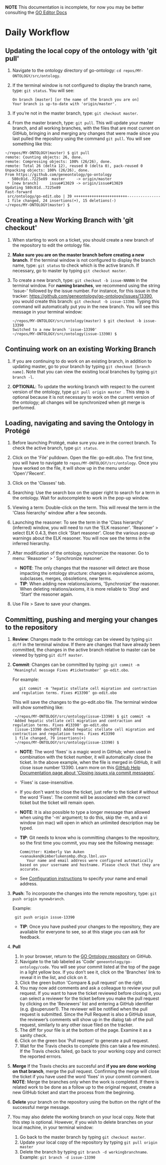 **NOTE** This documentation is incomplete, for now you may be better consulting the [GO Editor Docs](http://wiki.geneontology.org/index.php/Ontology_Editing_Guide)

# Daily Workflow

## Updating the local copy of the ontology with 'git pull'

1. Navigate to the ontology directory of go-ontology:  ```cd repos/MY-ONTOLOGY/src/ontology```.

2. If the terminal window is not configured to display the branch name, type: ```git status```. You will see: 
    
       On branch [master] [or the name of the branch you are on]
       Your branch is up-to-date with 'origin/master'.

3. If you’re not in the master branch, type: ```git checkout master```.

4. From the master branch, type: ```git pull```. This will update your master branch, and all working branches, with the files that are most current on GitHub, bringing in and merging any changes that were made since you last pulled the repository using the command ```git pull```. You will see something like this:

```
~/repos/MY-ONTOLOGY(master) $ git pull
remote: Counting objects: 26, done.
remote: Compressing objects: 100% (26/26), done.
remote: Total 26 (delta 12), reused 0 (delta 0), pack-reused 0
Unpacking objects: 100% (26/26), done.
From https://github.com/geneontology/go-ontology
   580c01d..7225e89  master 	-> origin/master
 * [new branch]  	issue#13029 -> origin/issue#13029
Updating 580c01d..7225e89
Fast-forward
 src/ontology/go-edit.obo | 39 ++++++++++++++++++++++++---------------
 1 file changed, 24 insertions(+), 15 deletions(-)
~/repos/MY-ONTOLOGY(master) $
```

## Creating a New Working Branch with 'git checkout'

1. When starting to work on a ticket, you should create a new branch of the repository to edit the ontology file.

2. **Make sure you are on the master branch before creating a new branch**. If the terminal window is not configured to display the branch name, type: ```git status``` to check which is the active branch. If necessary, go to master by typing ```git checkout master```.  

3. To create a new branch, type:  ```git checkout -b issue-NNNNN``` in the terminal window. For **naming branches**, we recommend using the string 'issue-' followed by the issue number. For instance, for this issue in the tracker: https://github.com/geneontology/go-ontology/issues/13390, you would create this branch: ```git checkout -b issue-13390```. Typing this command will automatically put you in the new branch. You will see this message in your terminal window: 

      ```
      ~/repos/MY-ONTOLOGY/src/ontology(master) $ git checkout -b issue-13390
      Switched to a new branch 'issue-13390'
      ~/repos/MY-ONTOLOGY/src/ontology(issue-13390) $
      ```


## Continuing work on an existing Working Branch 
1. If you are continuing to do work on an existing branch, in addition to updating master, go to your branch by typing ```git checkout [branch name]```. Note that you can view the existing local branches by typing ```git branch -l```.

2. **OPTIONAL**: To update the working branch with respect to the current version of the ontology, type ```git pull origin master ```.
This step is optional because it is not necessary to work on the current version of the ontology; all changes will be synchronized when git merge is performed.

## Loading, navigating and saving the Ontology in Protégé 

1. Before launching Protégé, make sure you are in the correct branch. To check the active branch, type ```git status```.  

2. Click on the 'File' pulldown. Open the file: go-edit.obo. The first time, you will have to navigate to ```repos/MY-ONTOLOGY/src/ontology```. Once you have worked on the file, it will show up in the menu under 'Open'/'Recent'.

3. Click on the 'Classes' tab.

4. Searching: Use the search box on the upper right to search for a term in the ontology. Wait for autocomplete to work in the pop-up window.

5. Viewing a term: Double-click on the term. This will reveal the term in the 'Class hierarchy' window after a few seconds.

6. Launching the reasoner: To see the term in the 'Class hierarchy' (inferred) window, you will need to run the 'ELK reasoner'. 'Reasoner' > select ELK 0.4.3, then click 'Start reasoner'. Close the various pop-up warnings about the ELK reasoner. You will now see the terms in the inferred hierarchy.

7. After modification of the ontology, synchronize the reasoner. Go to menu: 'Reasoner' > ' Synchronize reasoner'. 
   - **NOTE**: The only changes that the reasoner will detect are those impacting the ontology structure: changes in equivalence axioms, subclasses, merges, obsoletions, new terms. 
   - **TIP**: When adding new relations/axioms, 'Synchronize' the reasoner. When deleting relations/axioms, it is more reliable to 'Stop' and 'Start' the reasoner again. 

8. Use File > Save to save your changes. 

<a name="commmit"></a>
## Committing, pushing and merging your changes to the repository
 
1. **Review**: Changes made to the ontology can be viewed by typing ```git diff``` in the terminal window. If there are changes that have already been committed, the changes in the active branch relative to master can be viewed by typing  ```git diff master```. 

2. **Commit**: Changes can be committed by typing: ```git commit -m ‘Meaningful message Fixes #ticketnumber’ go-edit.obo```. 

      For example: 
      
          git commit -m ‘hepatic stellate cell migration and contraction and regulation terms. Fixes #13390’ go-edit.obo 
	
	This will save the changes to the go-edit.obo file. The terminal window will show something like: 

        ~/repos/MY-ONTOLOGY/src/ontology(issue-13390) $ git commit -m 'Added hepatic stellate cell migration and contraction and regulation terms. Fixes #13390' go-edit.obo
        [issue-13390 dec9df0] Added hepatic stellate cell migration and contraction and regulation terms. Fixes #13390
        1 file changed, 79 insertions(+)
        ~/repos/MY-ONTOLOGY/src/ontology(issue-13390) $

   - **NOTE**: The word 'fixes' is a magic word in GitHub; when used in combination with the ticket number, it will automatically close the ticket. In the above example, when the file is merged in GitHub, it will close issue number 13390. Learn more on this [GitHub Help Documentation page about 'Closing issues via commit messages'](https://help.github.com/articles/closing-issues-via-commit-messages/).
   - 'Fixes' is case-insensitive. 
   - If you don't want to close the ticket, just refer to the ticket # without the word 'Fixes'. The commit will be associated with the correct ticket but the ticket will remain open. 
    - **NOTE**: It is also possible to type a longer message than allowed when using the '-m' argument; to do this, skip the -m, and a vi window (on mac) will open in which an unlimited description may be typed. 
   - **TIP**: Git needs to know who is committing changes to the repository, so the first time you commit, you may see the following message: 

	     Committer: Kimberly Van Auken <vanauken@kimberlukensmbp.dhcp.lbnl.us>
            Your name and email address were configured automatically based on your username and hostname. Please check that they are accurate.
   - See [Configuration instructions](http://ontology-development-kit.readthedocs.io/en/latest/index.html#configuration) to specify your name and email address. 

3. **Push**: To incorporate the changes into the remote repository, type: ```git push origin mynewbranch```. 

      Example: 
       
        git push origin issue-13390 
	
   - **TIP**: Once you have pushed your changes to the repository, they are available for everyone to see, so at this stage you can ask for feedback.    
   
4. **Pull** 
   1. In your browser, return to the [GO Ontology repository](https://github.com/geneontology/go-ontology) on GitHub.
   2. Navigate to the tab labeled as 'Code' ```geneontology/go-ontology/code```. You will see your commit listed at the top of the page in a light yellow box. If you don’t see it, click on the 'Branches' link to reveal it in the list, and click on it. 
   3. Click the green button 'Compare & pull request' on the right.
   4. You may now add comments and ask a colleague to review your pull request. If you want to have the ticket reviewed before closing it, you can select a reviewer for the ticket before you make the pull request by clicking on the 'Reviewers' list and entering a GitHub identifier (e.g. @superuser1). The reviewer will be notified when the pull request is submitted.  Since the Pull Request is also a GitHub issue, the reviewer’s comments will show up in the dialog tab of the pull request, similarly to any other issue filed on the tracker.
   5. The diff for your file is at the bottom of the page. Examine it as a sanity check. 
   6. Click on the green box 'Pull request' to generate a pull request.   
   7. Wait for the Travis checks to complete (this can take a few minutes). If the Travis checks failed, go back to your working copy and correct the reported errrors.   
   
5. **Merge** If the Travis checks are succesful and **if you are done working on that branch**, merge the pull request. Confirming the merge will close the ticket if you have used the word 'fixes' in your commit comment. 
 **NOTE**: Merge the branches only when the work is completed. If there is related work to be done as a follow up to the original request, create a new GitHub ticket and start the process from the beginning. 
 
6. **Delete** your branch on the repository using the button on the right of the successful merge message. 

7. You may also delete the working branch on your local copy. Note that this step is optional.  However, if you wish to delete branches on your local machine, in your terminal window: 
   1. Go back to the master branch by typing ```git checkout master```.     
   2. Update your local copy of the repository by typing  ```git pull origin master``` 
   3. Delete the branch by typing ```git branch -d workingbranchname```. 
      Example:   ```git branch -d issue-13390```

